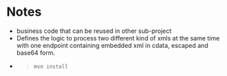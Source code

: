 # Notes
- business code that can be reused in other sub-project   
- Defines the logic to process two different kind of xmls at the same time with one endpoint containing embedded xml in cdata, escaped and base64 form.
- > `mvn install`